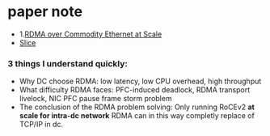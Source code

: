 # paper note

* 1.[RDMA over Commodity Ethernet at Scale](http://delivery.acm.org/10.1145/2940000/2934908/p202-guo.pdf?ip=175.159.126.197&id=2934908&acc=PUBLIC&key=CDD1E79C27AC4E65%2EFC30B8D6EF32B758%2E4D4702B0C3E38B35%2E4D4702B0C3E38B35&__acm__=1526398003_b29114454296136b27e611a692059607)
* [ Slice ](https://conferences.sigcomm.org/events/apnet2017/slides/cx.pdf)
### 3 things I understand quickly:
* Why DC choose RDMA: 
low latency, low CPU overhead, high throughput
* What difficulty RDMA faces:
PFC-induced deadlock, RDMA transport livelock, NIC PFC pause frame storm problem
* The conclusion of the RDMA problem solving:
Only running RoCEv2 **at scale for intra-dc network** RDMA can in this way completly replace of TCP/IP in dc.
